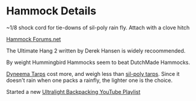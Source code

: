 # Hammock Details

~1/8 shock cord for tie-downs of sil-poly rain fly. Attach with a clove hitch

[Hammock Forums.net](https://www.hammockforums.net)

The Ultimate Hang 2 written by Derek Hansen is widely recoommended.

By weight Hummingbird Hammocks seem to beat DutchMade Hammocks.

[Dyneema Tarps](https://www.hammockgear.com/dyneema-fiber-standard-tarp-with-doors/) cost more, and 
weigh less than [sil-poly tarps](https://hummingbirdhammocks.com/shop/pelican-rain-tarp/). 
Since it doesn't rain when one packs a rainfly, the lighter one is the choice.

Started a new [Ultralight Backpacking YouTube Playlist](https://www.youtube.com/playlist?list=PLiSIio-GNWPds4JnxD_VzYtpf8B5aiCiP)


